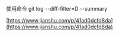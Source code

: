 使用命令 git log --diff-filter=D --summary

[https://www.jianshu.com/p/41ad0dcfd8da](https://www.jianshu.com/p/41ad0dcfd8da)
